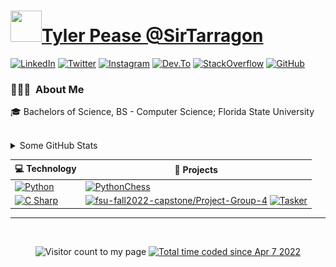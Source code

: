 <!-- Note to self, I might have to play around with this further to see what I can end up doing with it. Maybe make a really sick profile/readme.md? -->
# <img src="https://avatars.githubusercontent.com/u/40471000?s=400&u=ef42ad7927b4fa60ec1614d2dd47eb01ea2a7e43&v=4" width="50" height="50"/>[Tyler Pease @SirTarragon](https://github.com/SirTarragon)
[![LinkedIn](https://img.shields.io/badge/-Tyler%20Pease-0077B5?style=flat&logo=linkedin&logoColor=white&link=https://www.linkedin.com/in/tylerpease1/)](https://www.linkedin.com/in/tylerpease1/) 
[![Twitter](http://img.shields.io/badge/-@SirTarragon-1DA1F2?style=flat&logo=twitter&logoColor=white&link=https://twitter.com/sirtarragon)](https://twitter.com/sirtarragon) 
[![Instagram](https://img.shields.io/badge/-E4405F?style=flat&logo=instagram&logoColor=white&link=https://instagram.com/sirtarragon)](https://instagram.com/sirtarragon) 
[![Dev.To](https://img.shields.io/badge/-0A0A0A?style=flat&logo=dev.to&logoColor=white&link=https://dev.to/sirtarragon)](https://dev.to/sirtarragon)
[![StackOverflow](https://img.shields.io/badge/-orange?style=flat&logo=stackoverflow&logoColor=white&link=https://stackoverflow.com/users/11111349)](https://stackoverflow.com/users/11111349)
[![GitHub](https://img.shields.io/badge/-Follow?style=flat&logo=github&logoColor=white&link=https://github.com/sirtarragon)](https://github.com/sirtarragon/?tab=follow)

### 👨🏻‍💻 &nbsp;About Me
<p align="left" name="body">
🎓&nbsp;Bachelors of Science, BS - Computer Science; Florida State University

</p>
<br>
<details name="GitHub Stats">
<summary>Some GitHub Stats</summary>
<br><div align="center">
  <br><img src="/github-metrics.svg" alt="Metrics" width="70%"/></div>
<!-- Need this spaced out alot when details is pulled -->
<br><br><br><br><br><br><br><br><br>
</details>


<!-- START OF PROFILE STACK, DO NOT REMOVE -->
| 💻 **Technology** | 🚀 **Projects** |
| - | - |
| [![Python](https://img.shields.io/static/v1?label=&message=Python&color=3C78A9&logo=python&logoColor=FFFFFF)](https://www.python.org/) | [![PythonChess](https://img.shields.io/static/v1?label=&message=PythonChess&color=000605&logo=github&logoColor=FFFFFF&labelColor=000605)](https://github.com/SirTarragon/PythonChess) |
| [![C Sharp](https://img.shields.io/static/v1?label=&message=C%20Sharp&color=9B4F97&logo=csharp&logoColor=FFFFFF)](https://dotnet.microsoft.com/en-us/languages/csharp/) | [![fsu-fall2022-capstone/Project-Group-4](https://img.shields.io/static/v1?label=&message=Project-Group-4&color=000605&logo=github&logoColor=FFFFFF&labelColor=000605)](https://github.com/fsu-fall2022-capstone/Project-Group-4) [![Tasker](https://img.shields.io/static/v1?label=&message=Tasker&color=000605&logo=github&logoColor=FFFFFF&labelColor=000605)](https://github.com/SirTarragon/Tasker) |
<!-- END OF PROFILE STACK, DO NOT REMOVE -->

<hr>
<br>
<p align="center"> 
  <img src="https://komarev.com/ghpvc/?username=sirtarragon" alt="Visitor count to my page"/> 
  <a href="https://wakatime.com/@06ef5b88-2a39-42cd-a4fb-eed6b2c84bec"><img src="https://wakatime.com/badge/user/06ef5b88-2a39-42cd-a4fb-eed6b2c84bec.svg" alt="Total time coded since Apr 7 2022" /></a>
</p>
<!--
**SirTarragon/SirTarragon** is a ✨ _special_ ✨ repository because its `README.md` (this file) appears on your GitHub profile.

Here are some ideas to get you started:
>👋
- 🔭 I’m currently working on ...
- 🌱 I’m currently learning ...
- 👯 I’m looking to collaborate on ...
- 🤔 I’m looking for help with ...
- 💬 Ask me about ...
- 📫 How to reach me: ...
- 😄 Pronouns: ...
- ⚡ Fun fact: ...
-->